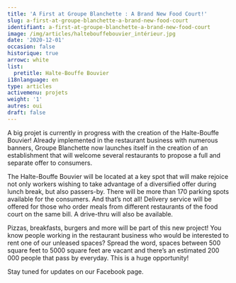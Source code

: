 ```yaml
---
title: 'A First at Groupe Blanchette : A Brand New Food Court!'
slug: a-first-at-groupe-blanchette-a-brand-new-food-court
identifiant: a-first-at-groupe-blanchette-a-brand-new-food-court
image: /img/articles/haltebouffebouvier_intérieur.jpg
date: '2020-12-01'
occasion: false
historique: true
arrowc: white
list:
  pretitle: Halte-Bouffe Bouvier
i18nlanguage: en
type: articles
activemenu: projets
weight: '1'
autres: oui
draft: false
---
```

A big projet is currently in progress with the creation of the Halte-Bouffe Bouvier! Already implemented in the restaurant business with numerous banners, Groupe Blanchette now launches itself in the creation of an establishment that will welcome several restaurants to propose a full and separate offer to consumers. 

The Halte-Bouffe Bouvier will be located at a key spot that will make rejoice not only workers wishing to take advantage of a diversified offer during lunch break, but also passers-by. There will be more than 170 parking spots available for the consumers. And that’s not all! Delivery service will be offered for those who order meals from different restaurants of the food court on the same bill. A drive-thru will also be available. 

Pizzas, breakfasts, burgers and more will be part of this new project! You know people working in the restaurant business who would be interested to rent one of our unleased spaces? Spread the word, spaces between 500 square feet to 5000 square feet are vacant and there’s an estimated 200 000 people that pass by everyday. This is a huge opportunity!

Stay tuned for updates on our Facebook page.
